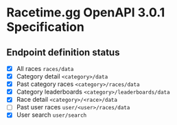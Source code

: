# Racetime.gg OpenAPI 3.0.1 Specification

## Endpoint definition status

- [x] All races `races/data`
- [x] Category detail `<category>/data`
- [x] Past category races `<category>/races/data`
- [x] Category leaderboards `<category>/leaderboards/data`
- [x] Race detail `<category>/<race>/data`
- [ ] Past user races `user/<user>/races/data`
- [x] User search `user/search`
